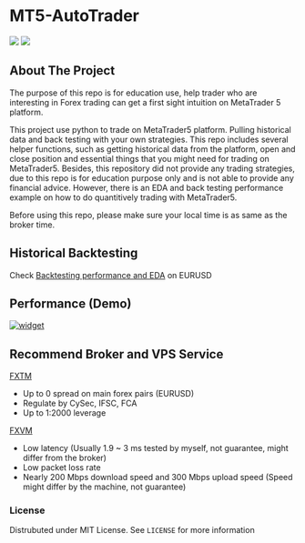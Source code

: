 # MT5-AutoTrader
<p>
	<img src="https://img.shields.io/badge/-python-61DAFB?logo=python">
	<img src="https://img.shields.io/github/license/WeiTaKuan/MT5-AutoTrader">
</p>


<!-- ABOUT THE PROJECT -->
## About The Project
The purpose of this repo is for education use, help trader who are interesting in Forex trading can get a first sight intuition on MetaTrader 5 platform.

This project use python to trade on MetaTrader5 platform. Pulling historical data and back testing with your own strategies. This repo includes several helper functions, such as getting historical data from the platform, open and close position and essential things that you might need for trading on MetaTrader5. Besides, this repository did not provide any trading strategies, due to this repo is for education purpose only and is not able to provide any financial advice. However, there is an EDA and back testing performance example on how to do quantitively trading with MetaTrader5. 

Before using this repo, please make sure your local time is as same as the broker time.

## Historical Backtesting
Check [Backtesting performance and EDA](https://github.com/WeiTaKuan/MT5-AutoTrader/blob/main/EDA/Forex_Backtesting.ipynb) on EURUSD

## Performance (Demo)
<a href="https://www.myfxbook.com/members/max1758/zenbot/9166216"><img alt="widget" src="https://widgets.myfxbook.com/widgets/9166216/large.jpg"/></a>

## Recommend Broker and VPS Service
[FXTM](http://www.forextime.com/register/open-account?raf=fa060479)
- Up to 0 spread on main forex pairs (EURUSD)
- Regulate by CySec, IFSC, FCA
- Up to 1:2000 leverage

[FXVM](https://fxvm.net/?aff=32188)
- Low latency (Usually 1.9 ~ 3 ms tested by myself, not guarantee, might differ from the broker) 
- Low packet loss rate 
- Nearly 200 Mbps download speed and 300 Mbps upload speed (Speed might differ by the machine, not guarantee)


### License
Distrubuted under MIT License. See `LICENSE` for more information


